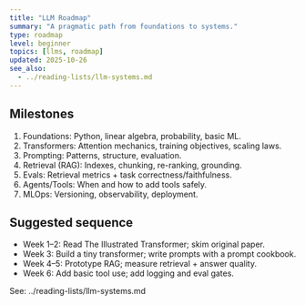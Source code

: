 ```yaml
---
title: "LLM Roadmap"
summary: "A pragmatic path from foundations to systems."
type: roadmap
level: beginner
topics: [llms, roadmap]
updated: 2025-10-26
see_also:
  - ../reading-lists/llm-systems.md
---
```


## Milestones
1) Foundations: Python, linear algebra, probability, basic ML.
2) Transformers: Attention mechanics, training objectives, scaling laws.
3) Prompting: Patterns, structure, evaluation.
4) Retrieval (RAG): Indexes, chunking, re-ranking, grounding.
5) Evals: Retrieval metrics + task correctness/faithfulness.
6) Agents/Tools: When and how to add tools safely.
7) MLOps: Versioning, observability, deployment.

## Suggested sequence
- Week 1–2: Read The Illustrated Transformer; skim original paper.
- Week 3: Build a tiny transformer; write prompts with a prompt cookbook.
- Week 4–5: Prototype RAG; measure retrieval + answer quality.
- Week 6: Add basic tool use; add logging and eval gates.

See: ../reading-lists/llm-systems.md


